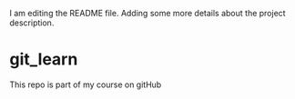 I am editing the README file. Adding some more details about the project description.
# git_learn
This repo is part of my course on gitHub
